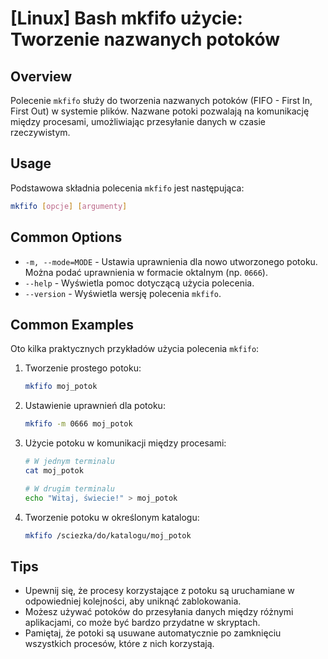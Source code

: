 # [Linux] Bash mkfifo użycie: Tworzenie nazwanych potoków

## Overview
Polecenie `mkfifo` służy do tworzenia nazwanych potoków (FIFO - First In, First Out) w systemie plików. Nazwane potoki pozwalają na komunikację między procesami, umożliwiając przesyłanie danych w czasie rzeczywistym.

## Usage
Podstawowa składnia polecenia `mkfifo` jest następująca:

```bash
mkfifo [opcje] [argumenty]
```

## Common Options
- `-m, --mode=MODE` - Ustawia uprawnienia dla nowo utworzonego potoku. Można podać uprawnienia w formacie oktalnym (np. `0666`).
- `--help` - Wyświetla pomoc dotyczącą użycia polecenia.
- `--version` - Wyświetla wersję polecenia `mkfifo`.

## Common Examples
Oto kilka praktycznych przykładów użycia polecenia `mkfifo`:

1. Tworzenie prostego potoku:
   ```bash
   mkfifo moj_potok
   ```

2. Ustawienie uprawnień dla potoku:
   ```bash
   mkfifo -m 0666 moj_potok
   ```

3. Użycie potoku w komunikacji między procesami:
   ```bash
   # W jednym terminalu
   cat moj_potok

   # W drugim terminalu
   echo "Witaj, świecie!" > moj_potok
   ```

4. Tworzenie potoku w określonym katalogu:
   ```bash
   mkfifo /sciezka/do/katalogu/moj_potok
   ```

## Tips
- Upewnij się, że procesy korzystające z potoku są uruchamiane w odpowiedniej kolejności, aby uniknąć zablokowania.
- Możesz używać potoków do przesyłania danych między różnymi aplikacjami, co może być bardzo przydatne w skryptach.
- Pamiętaj, że potoki są usuwane automatycznie po zamknięciu wszystkich procesów, które z nich korzystają.